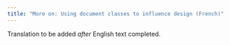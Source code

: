 ```yaml
---
title: "More on: Using document classes to influence design (French)"
---
```

Translation to be added _after_ English text completed.
